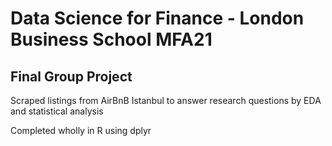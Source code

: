 # Data Science for Finance - London Business School MFA21
## Final Group Project

Scraped listings from AirBnB Istanbul to answer research questions by EDA and statistical analysis 

Completed wholly in R using dplyr
